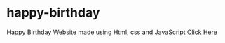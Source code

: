# happy-birthday
Happy Birthday Website made using Html, css and JavaScript
<a href="https://atuandev.github.io/happy-birthday/">Click Here</a>
